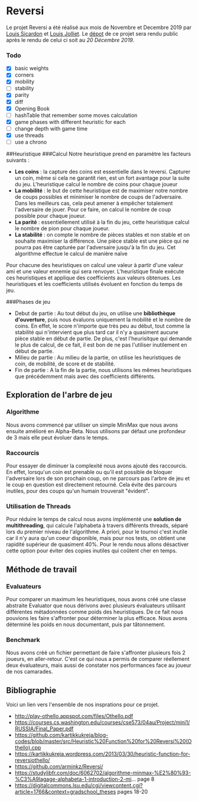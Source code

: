 # Reversi
Le projet Reversi a été réalisé aux mois de Novembre et Decembre 2019 par [Louis Sicardon](https://github.com/louissicardon) 
et [Louis Jolliet](https://github.com/ljolliet/). Le [dépot](https://github.com/ljolliet/Reversi) de ce projet 
sera rendu public après le rendu de celui ci soit au *20 Décembre 2019*.

### Todo
- [x] basic weights
- [x] corners
- [x] mobility
- [ ] stability
- [x] parity
- [x] diff
- [x] Opening Book
- [ ] hashTable that remember some moves calculation
- [x] game phases with different heuristic for each
- [ ] change depth with game time
- [x] use threads
- [ ] use a chrono

##Heuristique
###Calcul
Notre heuristique prend en paramètre les facteurs suivants : 
- **Les coins**  : la capture des coins est essentielle dans le reversi. Capturer un coin, même si 
cela ne garantit rien, est un fort avantage pour la suite du jeu. L'heuristique calcul le nombre de coins pour chaque joueur
- **La mobilité** :  le but de cette heuristique est de maximiser notre nombre de coups possibles et minimiser le nombre de coups
de l'adversaire. Dans les meilleurs cas, cela peut amener à empêcher totalement l'adversaire de jouer. Pour ce faire, on calcul le 
nombre de coup possible pour chaque joueur.
- **La parité** : essentiellement utilisé à la fin du jeu, cette heuristique calcul le nombre de pion pour chaque joueur.
- **La stabilité** : on compte le nombre de pièces stables et non stable et on souhaite maximiser la différence. Une pièce stable est 
une pièce qui ne pourra pas être capturée par l'adversaire jusqu'à la fin du jeu. Cet algorithme effectue le calcul de manière naïve

Pour chacune des heuristiques on calcul une valeur à partir d'une valeur ami et une valeur ennemie qui sera renvoyer.
L'heuristique finale exécute ces heuristiques et applique des coefficients aux valeurs obtenues. Les heuristiques et les coefficients
utilisés évoluent en fonction du temps de jeu.

###Phases de jeu
- Debut de partie : Au tout début du jeu, on utilise une **bibliothèque d'ouverture**, puis nous évaluons uniquement la mobilité et le nombre de coins. En effet, le score n'importe que très peu au début, tout comme la stabilité qui n'intervient que plus tard car il n'y a quasiment aucune pièce stable en début de partie. De plus, c'est l'heurisitque qui demande le plus de calcul, de ce fait, il est bon de ne pas l'utiliser inutilement en début de partie.
- Milieu de partie : Au milieu de la partie, on utilise les heuristiques de coin, de mobilité, de score et de stabilité.
- Fin de partie : A la fin de la partie, nous utilisons les mêmes heuristiques que précédemment mais avec des coefficients différents.
 
## Exploration de l'arbre de jeu
### Algorithme
Nous avons commencé par utiliser un simple MiniMax que nous avons ensuite amélioré en Alpha-Beta.
Nous utilisons par défaut une profondeur de 3 mais elle peut évoluer dans le temps.

### Raccourcis
Pour essayer de diminuer la complexité nous avons ajouté des raccourcis. En effet, lorsqu'un coin est prenable ou qu'il est possible de bloquer l'adversaire lors de son prochain coup, on ne parcours pas l'arbre de jeu
et le coup en question est directement retourné. Cela évite des parcours inutiles, pour des coups qu'un humain trouverait "évident". 

### Utilisation de Threads
Pour réduire le temps de calcul nous avons implémenté une **solution de multithreading**, qui calcule l'alphabeta à travers différents threads, séparé lors du premier niveau de l'algorithme. A priori, pour le tournoi c'est inutile car il n'y aura qu'un coeur disponible, mais pour nos tests, on obtient une rapidité supérieur de quasiment 40%.
Pour le rendu nous allons désactiver cette option pour éviter des copies inutiles qui coûtent cher en temps.

## Méthode de travail
### Evaluateurs
Pour comparer un maximum les heuristiques, nous avons créé une classe abstraite Evaluator que nous dérivons avec plusieurs évaluateurs utilisant différentes métadonnées comme poids des heuristiques. 
De ce fait nous pouvions les faire s'affronter pour déterminer la plus efficace. Nous avons déterminé les poids en nous documentant, puis par tâtonnement.
### Benchmark
Nous avons créé un fichier permettant de faire s'affronter plusieurs fois 2 joueurs, en aller-retour. C'est ce qui nous a permis de comparer réellement deux évaluateurs, mais aussi de constater nos performances face au joueur de nos camarades.
## Bibliographie
Voici un lien vers l'ensemble de nos insprations pour ce projet.
- http://play-othello.appspot.com/files/Othello.pdf
- https://courses.cs.washington.edu/courses/cse573/04au/Project/mini1/RUSSIA/Final_Paper.pdf
- https://github.com/kartikkukreja/blog-codes/blob/master/src/Heuristic%20Function%20for%20Reversi%20(Othello).cpp
- https://kartikkukreja.wordpress.com/2013/03/30/heuristic-function-for-reversiothello/
- https://github.com/arminkz/Reversi/
- https://studylibfr.com/doc/6062702/algorithme-minmax-%E2%80%93-%C3%A9lagage-alphabeta-1-introduction-2-mi... page 8
- https://digitalcommons.lsu.edu/cgi/viewcontent.cgi?article=1766&context=gradschool_theses pages 18-20
